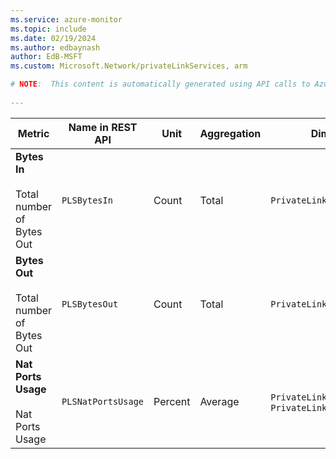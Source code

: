 ```yaml
---
ms.service: azure-monitor
ms.topic: include
ms.date: 02/19/2024
ms.author: edbaynash
author: EdB-MSFT
ms.custom: Microsoft.Network/privateLinkServices, arm

# NOTE:  This content is automatically generated using API calls to Azure. Any edits made on these files will be overwritten in the next run of the script. 
 
---
```



|Metric|Name in REST API|Unit|Aggregation|Dimensions|Time Grains|DS Export|
|---|---|---|---|---|---|---|
|**Bytes In**<br><br>Total number of Bytes Out |`PLSBytesIn` |Count |Total |`PrivateLinkServiceId`|PT1M, PT1H |Yes|
|**Bytes Out**<br><br>Total number of Bytes Out |`PLSBytesOut` |Count |Total |`PrivateLinkServiceId`|PT1M, PT1H |Yes|
|**Nat Ports Usage**<br><br>Nat Ports Usage |`PLSNatPortsUsage` |Percent |Average |`PrivateLinkServiceId`, `PrivateLinkServiceIPAddress`|PT1M, PT1H |Yes|